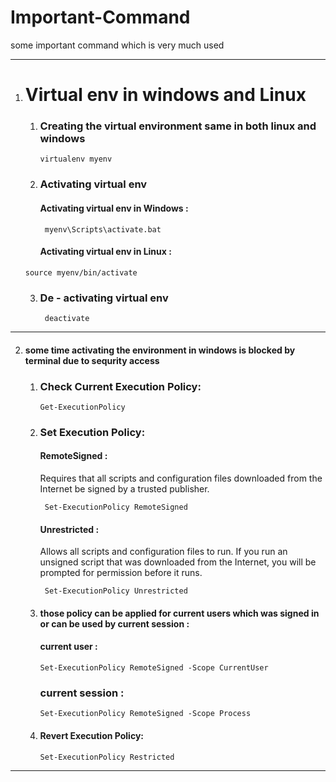 # Important-Command

some important command which is very much used

---

1. # Virtual env in windows and Linux
   
     1. ### Creating the virtual environment same in both linux and windows 
     
         ``` virtualenv myenv ```
   
     2. ### Activating virtual env

           #### Activating virtual env in Windows :
     
           ``` myenv\Scripts\activate.bat```

           #### Activating virtual env in Linux :
     
    ``` source myenv/bin/activate ```
            
    3. ### De - activating virtual env
    
        ``` deactivate```
---

2.   #### some time activating the environment in windows is blocked by terminal due to sequrity access
      
       1. ### Check Current Execution Policy:
          
           ``` Get-ExecutionPolicy ```
          
       2. ### Set Execution Policy:
  
           #### RemoteSigned :
          
             Requires that all scripts and configuration files downloaded from the Internet be signed by a trusted publisher.

             ```  Set-ExecutionPolicy RemoteSigned ```
          
           #### Unrestricted :
          
            Allows all scripts and configuration files to run. If you run an unsigned script that was downloaded from the Internet, you will be prompted for permission before it runs.

          ```  Set-ExecutionPolicy Unrestricted ```
          
       4.   #### those policy can be applied for current users which was signed in or can be used by current session :

             #### current user :

             ``` Set-ExecutionPolicy RemoteSigned -Scope CurrentUser  ```

            ### current session :

            ``` Set-ExecutionPolicy RemoteSigned -Scope Process ```

       5.   #### Revert Execution Policy:

             ``` Set-ExecutionPolicy Restricted ```
            
---

